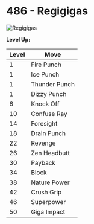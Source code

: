 # 486 - Regigigas
![][486]

**Level Up:**

Level | Move
---   | ---
  1   | Fire Punch
  1   | Ice Punch
  1   | Thunder Punch
  1   | Dizzy Punch
  6   | Knock Off
 10   | Confuse Ray
 14   | Foresight
 18   | Drain Punch
 22   | Revenge
 26   | Zen Headbutt
 30   | Payback
 34   | Block
 38   | Nature Power
 42   | Crush Grip
 46   | Superpower
 50   | Giga Impact



[486]: https://raw.githubusercontent.com/PokeAPI/sprites/master/sprites/pokemon/486.png "Regigigas"
